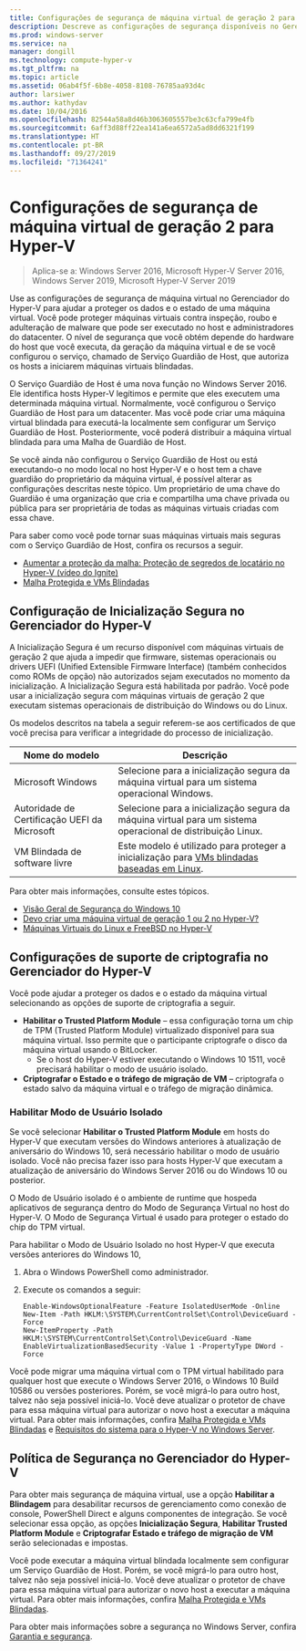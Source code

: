 ```yaml
---
title: Configurações de segurança de máquina virtual de geração 2 para Hyper-V
description: Descreve as configurações de segurança disponíveis no Gerenciador do Hyper-V para máquinas virtuais de geração 2
ms.prod: windows-server
ms.service: na
manager: dongill
ms.technology: compute-hyper-v
ms.tgt_pltfrm: na
ms.topic: article
ms.assetid: 06ab4f5f-6b8e-4058-8108-76785aa93d4c
author: larsiwer
ms.author: kathydav
ms.date: 10/04/2016
ms.openlocfilehash: 82544a58a8d46b3063605557be3c63cfa799e4fb
ms.sourcegitcommit: 6aff3d88ff22ea141a6ea6572a5ad8dd6321f199
ms.translationtype: HT
ms.contentlocale: pt-BR
ms.lasthandoff: 09/27/2019
ms.locfileid: "71364241"
---
```

# <a name="generation-2-virtual-machine-security-settings-for-hyper-v"></a>Configurações de segurança de máquina virtual de geração 2 para Hyper-V

>Aplica-se a: Windows Server 2016, Microsoft Hyper-V Server 2016, Windows Server 2019, Microsoft Hyper-V Server 2019

Use as configurações de segurança de máquina virtual no Gerenciador do Hyper-V para ajudar a proteger os dados e o estado de uma máquina virtual. Você pode proteger máquinas virtuais contra inspeção, roubo e adulteração de malware que pode ser executado no host e administradores do datacenter. O nível de segurança que você obtém depende do hardware do host que você executa, da geração da máquina virtual e de se você configurou o serviço, chamado de Serviço Guardião de Host, que autoriza os hosts a iniciarem máquinas virtuais blindadas.  

O Serviço Guardião de Host é uma nova função no Windows Server 2016. Ele identifica hosts Hyper-V legítimos e permite que eles executem uma determinada máquina virtual. Normalmente, você configurou o Serviço Guardião de Host para um datacenter. Mas você pode criar uma máquina virtual blindada para executá-la localmente sem configurar um Serviço Guardião de Host. Posteriormente, você poderá distribuir a máquina virtual blindada para uma Malha de Guardião de Host.  

Se você ainda não configurou o Serviço Guardião de Host ou está executando-o no modo local no host Hyper-V e o host tem a chave guardião do proprietário da máquina virtual, é possível alterar as configurações descritas neste tópico.   Um proprietário de uma chave do Guardião é uma organização que cria e compartilha uma chave privada ou pública para ser proprietária de todas as máquinas virtuais criadas com essa chave.  

Para saber como você pode tornar suas máquinas virtuais mais seguras com o Serviço Guardião de Host, confira os recursos a seguir.  

- [Aumentar a proteção da malha: Proteção de segredos de locatário no Hyper-V (vídeo do Ignite)](https://go.microsoft.com/fwlink/?LinkId=746379)
- [Malha Protegida e VMs Blindadas](https://go.microsoft.com/fwlink/?LinkId=746381)

## <a name="secure-boot-setting-in-hyper-v-manager"></a>Configuração de Inicialização Segura no Gerenciador do Hyper-V  

A Inicialização Segura é um recurso disponível com máquinas virtuais de geração 2 que ajuda a impedir que firmware, sistemas operacionais ou drivers UEFI (Unified Extensible Firmware Interface) (também conhecidos como ROMs de opção) não autorizados sejam executados no momento da inicialização. A Inicialização Segura está habilitada por padrão. Você pode usar a inicialização segura com máquinas virtuais de geração 2 que executam sistemas operacionais de distribuição do Windows ou do Linux.  

Os modelos descritos na tabela a seguir referem-se aos certificados de que você precisa para verificar a integridade do processo de inicialização.  

|Nome do modelo|Descrição|  
|-----------------|---------------|  
|Microsoft Windows|Selecione para a inicialização segura da máquina virtual para um sistema operacional Windows.|  
|Autoridade de Certificação UEFI da Microsoft|Selecione para a inicialização segura da máquina virtual para um sistema operacional de distribuição Linux.|  
|VM Blindada de software livre|Este modelo é utilizado para proteger a inicialização para [VMs blindadas baseadas em Linux](https://docs.microsoft.com/windows-server/security/guarded-fabric-shielded-vm/guarded-fabric-create-a-linux-shielded-vm-template).|

Para obter mais informações, consulte estes tópicos.  

- [Visão Geral de Segurança do Windows 10](https://docs.microsoft.com/windows/security/threat-protection/overview-of-threat-mitigations-in-windows-10)  
- [Devo criar uma máquina virtual de geração 1 ou 2 no Hyper-V?](../plan/Should-I-create-a-generation-1-or-2-virtual-machine-in-Hyper-V.md)  
- [Máquinas Virtuais do Linux e FreeBSD no Hyper-V](../Supported-Linux-and-FreeBSD-virtual-machines-for-Hyper-V-on-Windows.md)  

## <a name="encryption-support-settings-in-hyper-v-manager"></a>Configurações de suporte de criptografia no Gerenciador do Hyper-V

Você pode ajudar a proteger os dados e o estado da máquina virtual selecionando as opções de suporte de criptografia a seguir.  

- **Habilitar o Trusted Platform Module** – essa configuração torna um chip de TPM (Trusted Platform Module) virtualizado disponível para sua máquina virtual. Isso permite que o participante criptografe o disco da máquina virtual usando o BitLocker.
  - Se o host do Hyper-V estiver executando o Windows 10 1511, você precisará habilitar o modo de usuário isolado. 
- **Criptografar o Estado e o tráfego de migração de VM** – criptografa o estado salvo da máquina virtual e o tráfego de migração dinâmica.

### <a name="enable-isolated-user-mode"></a>Habilitar Modo de Usuário Isolado

Se você selecionar **Habilitar o Trusted Platform Module** em hosts do Hyper-V que executam versões do Windows anteriores à atualização de aniversário do Windows 10, será necessário habilitar o modo de usuário isolado. Você não precisa fazer isso para hosts Hyper-V que executam a atualização de aniversário do Windows Server 2016 ou do Windows 10 ou posterior.

O Modo de Usuário isolado é o ambiente de runtime que hospeda aplicativos de segurança dentro do Modo de Segurança Virtual no host do Hyper-V. O Modo de Segurança Virtual é usado para proteger o estado do chip do TPM virtual.  

Para habilitar o Modo de Usuário Isolado no host Hyper-V que executa versões anteriores do Windows 10,  

1.  Abra o Windows PowerShell como administrador.  

2.  Execute os comandos a seguir:  

    ```  
    Enable-WindowsOptionalFeature -Feature IsolatedUserMode -Online  
    New-Item -Path HKLM:\SYSTEM\CurrentControlSet\Control\DeviceGuard -Force  
    New-ItemProperty -Path HKLM:\SYSTEM\CurrentControlSet\Control\DeviceGuard -Name EnableVirtualizationBasedSecurity -Value 1 -PropertyType DWord -Force  

    ```  

Você pode migrar uma máquina virtual com o TPM virtual habilitado para qualquer host que execute o Windows Server 2016, o Windows 10 Build 10586 ou versões posteriores. Porém, se você migrá-lo para outro host, talvez não seja possível iniciá-lo. Você deve atualizar o protetor de chave para essa máquina virtual para autorizar o novo host a executar a máquina virtual. Para obter mais informações, confira [Malha Protegida e VMs Blindadas](https://go.microsoft.com/fwlink/?LinkId=746381) e [Requisitos do sistema para o Hyper-V no Windows Server](../System-requirements-for-Hyper-V-on-Windows.md).  

## <a name="security-policy-in-hyper-v-manager"></a>Política de Segurança no Gerenciador do Hyper-V  
Para obter mais segurança de máquina virtual, use a opção **Habilitar a Blindagem** para desabilitar recursos de gerenciamento como conexão de console, PowerShell Direct e alguns componentes de integração. Se você selecionar essa opção, as opções **Inicialização Segura**, **Habilitar Trusted Platform Module** e **Criptografar Estado e tráfego de migração de VM** serão selecionadas e impostas.   

Você pode executar a máquina virtual blindada localmente sem configurar um Serviço Guardião de Host. Porém, se você migrá-lo para outro host, talvez não seja possível iniciá-lo. Você deve atualizar o protetor de chave para essa máquina virtual para autorizar o novo host a executar a máquina virtual. Para obter mais informações, confira [Malha Protegida e VMs Blindadas](https://go.microsoft.com/fwlink/?LinkId=746381).  

Para obter mais informações sobre a segurança no Windows Server, confira [Garantia e segurança](../../../security/Security-and-Assurance.md).  

